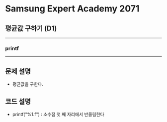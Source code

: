 Samsung Expert Academy 2071
=============
평균값 구하기 (D1)
---------------
- - -
### printf
- - -
## 문제 설명
- 평균값을 구한다.

## 코드 설명
- printf("%1.f") : 소수점 첫 째 자리에서 반올림한다
